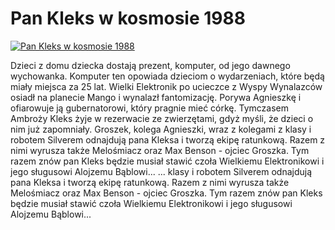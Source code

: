 Pan Kleks w kosmosie 1988 
=============
[![Pan Kleks w kosmosie 1988 ](http://vidos.pl/images/player.gif)](http://vidos.pl/pan-kleks-w-kosmosie-1988)

 Dzieci z domu dziecka dostają prezent, komputer, od jego dawnego wychowanka. Komputer ten opowiada dzieciom o wydarzeniach, które będą miały miejsca za 25 lat. Wielki Elektronik po ucieczce z Wyspy Wynalazców osiadł na planecie Mango i wynalazł fantomizację. Porywa Agnieszkę i ofiarowuje ją gubernatorowi, który pragnie mieć córkę. Tymczasem Ambroży Kleks żyje w rezerwacie ze zwierzętami, gdyż myśli, że dzieci o nim już zapomniały. Groszek, kolega Agnieszki, wraz z kolegami z klasy i robotem Silverem odnajdują pana Kleksa i tworzą ekipę ratunkową. Razem z nimi wyrusza także Melośmiacz oraz Max Benson - ojciec Groszka. Tym razem znów pan Kleks będzie musiał stawić czoła Wielkiemu Elektronikowi i jego sługusowi Alojzemu Bąblowi...  ... klasy i robotem Silverem odnajdują pana Kleksa i tworzą ekipę ratunkową. Razem z nimi wyrusza także Melośmiacz oraz Max Benson - ojciec Groszka. Tym razem znów pan Kleks będzie musiał stawić czoła Wielkiemu Elektronikowi i jego sługusowi Alojzemu Bąblowi...
